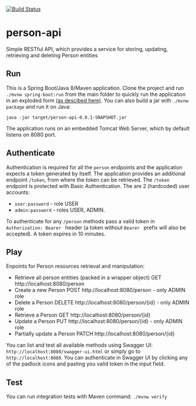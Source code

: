 [![Build Status](https://travis-ci.com/aniewie/person-api.svg?branch=master)](https://travis-ci.com/aniewie/person-api)
# person-api 

Simple RESTful API, which provides a service for storing, updating, retrieving and deleting Person entities

## Run

This is a Spring Boot/Java 8/Maven application. Clone the project and run `./mvnw spring-boot:run` from the main folder to quickly run the application in an exploded form [(as descibed here)](https://docs.spring.io/spring-boot/docs/current/reference/html/using-boot-running-your-application.html#using-boot-running-with-the-maven-plugin).
You can also build a jar with `./mvnw package` and run it on Java:

`java -jar target/person-api-0.0.1-SNAPSHOT.jar`

The application runs on an embedded Tomcat Web Server, which by default listens on 8080 port. 

## Authenticate

Authentication is required for all the `person` endpoints and the application expects a token generated by itself. 
The application provides an additional endpoint `/token`, from where the token can be retrieved. The `/token` endpoint is protected with Basic Authentication.
The are 2 (hardcoded) user accounts:

* `user:password` - role USER
* `admin:password` - roles USER, ADMIN.

To authenticate for any `/person` methods pass a valid token in `Authorization: Bearer ` header (a token without `Bearer ` prefix will also be accepted).
A token expires in 10 minutes.

## Play

Enpoints for Person resources retrieval and manipulation:
* Retrieve all person entities (packed in a wrapper object) GET http://localhost:8080/person
* Create a new Person POST http://localhost:8080/person - only ADMIN role
* Delete a Person DELETE http://localhost:8080/person/{id} - only ADMIN role
* Retrieve a Person GET http://localhost:8080/person/{id} 
* Update a Person PUT http://localhost:8080/person/{id} - only ADMIN role
* Partially update a Person PATCH http://localhost:8080/person/{id}

You can list and test all available methods using Swagger UI: `http://localhost:8080/swagger-ui.html` or simply go to `http://localhost:8080`.
You can authenticate in Swagger UI by clicking any of the padlock icons and pasting you valid token in the input field.

## Test

You can run integration tests with Maven command: `./mvnw verify`
